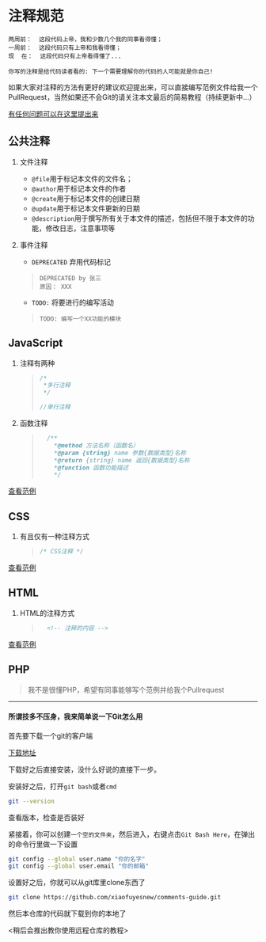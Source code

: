# 注释规范

    两周前：  这段代码上帝，我和少数几个我的同事看得懂；
    一周前：  这段代码只有上帝和我看得懂；
    现  在：  这段代码只有上帝看得懂了...

    你写的注释是给代码读者看的: 下一个需要理解你的代码的人可能就是你自己!


如果大家对注释的方法有更好的建议欢迎提出来，可以直接编写范例文件给我一个PullRequest，当然如果还不会Git的请关注本文最后的简易教程（持续更新中...）

[有任何问题可以在这里提出来](https://github.com/xiaofuyesnew/comments-guide/issues)

## 公共注释

1. 文件注释
    - `@file`用于标记本文件的文件名；
    - `@author`用于标记本文件的作者
    - `@create`用于标记本文件的创建日期
    - `@update`用于标记本文件更新的日期
    - `@description`用于撰写所有关于本文件的描述，包括但不限于本文件的功能，修改日志，注意事项等

2. 事件注释
    - `DEPRECATED` 弃用代码标记

    > ```
    > DEPRECATED by 张三 
    > 原因： XXX   
    > ```

    - `TODO:` 将要进行的编写活动

    > ```
    > TODO: 编写一个XX功能的模块
    > ```

## JavaScript

1. 注释有两种

    > ```javascript
    > /*
    >  *多行注释
    >  */
    > 
    > //单行注释
    > ```
2. 函数注释
    >```javascript
    >   /**
    >     *@method 方法名称（函数名）
    >     *@param {string} name 参数{数据类型}名称
    >     *@return {string} name 返回{数据类型}名称
    >     *@function 函数功能描述
    >     */
    >```

[查看范例](examples/index.js)

## CSS

1. 有且仅有一种注释方式

    > ```CSS
    > /* CSS注释 */
    > ```

[查看范例](examples/index.css)
## HTML
1. HTML的注释方式
    > ```html
    >   <!-- 注释的内容 -->
    > ```

[查看范例](examples/index.html)

## PHP

> 我不是很懂PHP，希望有同事能够写个范例并给我个Pullrequest

---

#### 所谓技多不压身，我来简单说一下Git怎么用

首先要下载一个git的客户端

[下载地址](https://git-scm.com/)

下载好之后直接安装，没什么好说的直接下一步。

安装好之后，打开`git bash`或者`cmd`
```bash
git --version
```
查看版本，检查是否装好

紧接着，你可以创建`一个空的文件夹`，然后进入，右键点击`Git Bash Here`，在弹出的命令行里做一下设置
```bash
git config --global user.name "你的名字"
git config --global user.email "你的邮箱"
```

设置好之后，你就可以从git库里clone东西了
```bash
git clone https://github.com/xiaofuyesnew/comments-guide.git
```

然后本仓库的代码就下载到你的本地了

<稍后会推出教你使用远程仓库的教程>
